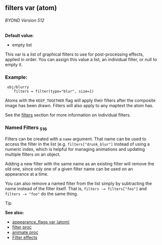 ## filters var (atom) 
###### BYOND Version 512

<!-- -->
**Default value:**
+   empty list


This var is a list of graphical filters to use for
post-processing effects, applied in order. You can assign this value a
list, an individual filter, or null to empty it.
### Example:

```dm
 obj/blurry
 	filters = filter(type="blur", size=1)

```
 

Atoms with the `KEEP_TOGETHER` flag will apply their
filters after the composite image has been drawn. Filters will also
apply to any maptext the atom has. 

See the
[filters](/ref/notes/filters.md) section for more information on
individual filters.
### Named Filters <sub>516</sub>


Filters can be created with a `name` argument. That name can be
used to access the filter in the list (e.g. `filters["drunk_blur"]`
instead of using a numeric index, which is helpful for managing
animations and updating multiple filters on an object. 

Adding a
new filter with the same name as an existing filter will remove the old
one, since only one of a given filter name can be used on an appearance
at a time. 

You can also remove a named filter from the list
simply by subtracting the name instead of the filter itself. That is,
`filters -= filters["foo"]` and `filters -= "foo"` do the same thing.

> [!TIP] 
> **See also:**
> +   [appearance_flags var (atom)](/ref/atom/var/appearance_flags.md) 
> +   [filter proc](/ref/proc/filter.md) 
> +   [animate proc](/ref/proc/animate.md) 
> +   [Filter effects](/ref/notes/filters.md) 